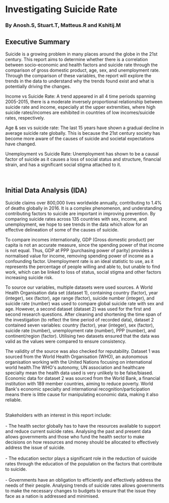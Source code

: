 
# Investigating Suicide Rate
### By Anosh.S, Stuart.T, Matteus.R and Kshitij.M

## Executive Summary

Suicide is a growing problem in many places around the globe in the 21st century. This report aims to determine whether there is a correlation between socio-economic and health factors and suicide rate through the comparison of gross domestic product, age, sex, and unemployment rate. Through the comparison of these variables, the report will explore the trends in the data to understand why the trends found exist and what is potentially driving the changes. 

Income vs Suicide Rate: A trend appeared in all 4 time periods spanning 2005-2015, there is a moderate inversely proportional relationship between suicide rate and income, especially at the upper extremities, where high suicide rates/incomes are exhibited in countries of low incomes/suicide rates, respectively.

Age & sex vs suicide rate: The last 15 years have shown a gradual decline in average suicide rate globally. This is because the 21st century society has become more aware of the causes of suicide and societal expectations have changed.

Unemployment vs Suicide Rate: Unemployment has shown to be a causal factor of suicide as it causes a loss of social status and structure, financial strain, and has a significant social stigma attached to it.


<br>


## Initial Data Analysis (IDA)

Suicide claims over 800,000 lives worldwide annually, contributing to 1.4% of deaths globally in 2016. It is a complex phenomenon, and understanding contributing factors to suicide are important in improving prevention. By comparing suicide rates across 135 countries with sex, income, and unemployment, we hope to see trends in the data which allow for an effective delineation of some of the causes of suicide. 

To compare incomes internationally, GDP (Gross domestic product) per capita is not an accurate measure, since the spending power of that income is not equal. Thus, GDP at PPP (purchasing power of parity) provides a normalised value for income, removing spending power of income as a confounding factor. Unemployment rate is an ideal statistic to use, as it represents the percentage of people willing and able to, but unable to find work, which can be linked to loss of status, social stigma and other factors increasing suicide risk.

To source our variables, multiple datasets were used sources. A World Health Organisation data set (dataset 1), containing country (factor), year (integer), sex (factor), age range (factor), suicide number (integer), and suicide rate (number)  was used to compare global suicide rate with sex and age. 
However, a second dataset (dataset 2) was used for the first and second research questions. After cleaning and shortening the time span of the investigation (to reflect the time period of recorded data), dataset 2 contained seven variables: country (factor), year (integer), sex (factor), suicide rate (number), unemployment rate (number), PPP (number), and continent/region (factor). Utilising two datasets ensured that the data was valid as the values were compared to ensure consistency.

The validity of the source was also checked for reputability. Dataset 1 was sourced from the World Health Organisation (WHO), an autonomous organisation working with the United Nations focusing on international world health.The WHO's autonomy, UN association and healthcare specialty mean the health data used is very unlikely to be false/biased. Economic data for dataset 2 was sourced from the World Bank, a financial institution with 189 member countries, aiming to reduce poverty. World Bank's economic specialty and international recognition/participation means there is little cause for manipulating economic data, making it also reliable.

<br>Stakeholders with an interest in this report include:</br> 
<br>- The health sector globally has to have the resources available to support and reduce current suicide rates. Analysing the past and present data allows governments and those who fund the health sector to make decisions on how resources and money should be allocated to effectively address the issue of suicide.</br>
<br>- The education sector plays a significant role in the reduction of suicide rates through the  education of the population on the factors that contribute to suicide.</br>
<br>- Governments have an obligation to efficiently and effectively address the needs of their people. Analysing trends of suicide rates allows governments to make the necessary changes to budgets to ensure that the issue they face as a nation is addressed and minimised.</br>
